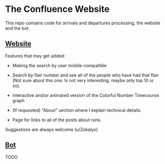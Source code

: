 # The Confluence Website

This repo contains code for arrivals and departures processing, the website and the bot.

## [Website](https://zokalyx.github.io/theconfluence/)

Features that may get added: 

- Making the search by user mobile-compatible

- Search by flair number and see all of the people who have had that flair (Not sure about this one. Is not very interesting, maybe only top 10 or so).

- Interactive and/or animated version of the Colorful Number Timecourse graph

- (If requested) "About" section where I explain technical details.

- Page for links to all of the posts about runs.

Suggestions are always welcome (u/Zokalyx)

## [Bot](https://www.reddit.com/user/TheconfluenceBOT)

TODO
